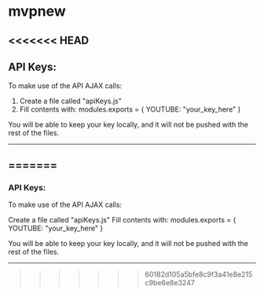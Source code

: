 # mvpnew

<<<<<<< HEAD
------------------------------------------------------------------------------------------------------------------
<h2>API Keys:</h2>

To make use of the API AJAX calls:
1. Create a file called "apiKeys.js"
2. Fill contents with:
modules.exports = {
    YOUTUBE: "your_key_here"
}

You will be able to keep your key locally, and it will not be pushed with the rest of the files.

------------------------------------------------------------------------------------------------------------------
=======
----------------------------------------------------------------------------
<h3>API Keys:</h3>
To make use of the API AJAX calls:

Create a file called "apiKeys.js"
Fill contents with: modules.exports = { YOUTUBE: "your_key_here" }

You will be able to keep your key locally, and it will not be pushed with the rest of the files.

----------------------------------------------------------------------------
>>>>>>> 60182d105a5bfe8c9f3a41e8e215c9be6e8e3247
